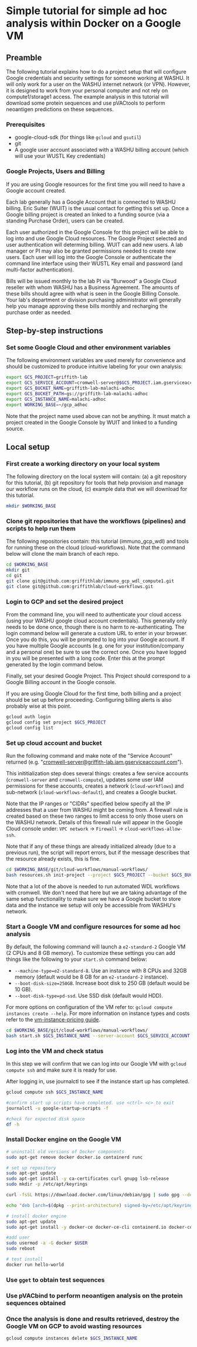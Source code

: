 # Simple tutorial for simple ad hoc analysis within Docker on a Google VM

## Preamble
The following tutorial explains how to do a project setup that will configure Google credentials and security settings for someone working at WASHU. It will only work for a user on the WASHU internet network (or VPN). However, it is designed to work from your personal computer and not rely on compute1/storage1 access. The example analysis in this tutorial will download some protein sequences and use pVACtools to perform neoantigen predictions on these sequences.

### Prerequisites
- google-cloud-sdk (for things like `gcloud` and `gsutil`)
- git
- A google user account associated with a WASHU billing account (which will use your WUSTL Key credentials)

### Google Projects, Users and Billing
If you are using Google resources for the first time you will need to have a Google account created. 

Each lab generally has a Google Account that is connected to WASHU billing. Eric Suiter (WUIT) is the usual contact for getting this set up.  Once a Google billing project is created an linked to a funding source (via a standing Purchase Order), users can be created. 

Each user authorized in the Google Console for this project will be able to log into and use Google Cloud resources. The Google Project selected and user authentication will determing billing. WUIT can add new users.  A lab manager or PI may also be granted permissions needed to create new users. Each user will log into the Google Console or authenticate the command line interface using their WUSTL Key email and password (and multi-factor authentication). 

Bills will be issued monthly to the lab PI via "Burwood" a Google Cloud reseller with whom WASHU has a Business Agreement. The amounts of these bills should agree with what is seen in the Google Billing Console. Your lab's department or division purchasing administrator will generally help you manage approving these bills monthly and recharging the purchase order as needed.

## Step-by-step instructions

### Set some Google Cloud and other environment variables
The following environment variables are used merely for convenience and should be customized to produce intuitive labeling for your own analysis:
```bash
export GCS_PROJECT=griffith-lab
export GCS_SERVICE_ACCOUNT=cromwell-server@$GCS_PROJECT.iam.gserviceaccount.com
export GCS_BUCKET_NAME=griffith-lab-malachi-adhoc
export GCS_BUCKET_PATH=gs://griffith-lab-malachi-adhoc
export GCS_INSTANCE_NAME=malachi-adhoc
export WORKING_BASE=~/gcp_adhoc
```

Note that the project name used above can not be anything.  It must match a project created in the Google Console by WUIT and linked to a funding source.

## Local setup

### First create a working directory on your local system
The following directory on the local system will contain: (a) a git repository for this tutorial, (b) git repository for tools that help provision and manage our workflow runs on the cloud, (c) example data that we will download for this tutorial.
```bash
mkdir $WORKING_BASE
```

### Clone git repositories that have the workflows (pipelines) and scripts to help run them
The following repositories contain: this tutorial (immuno_gcp_wdl) and tools for running these on the cloud (cloud-workflows). Note that the command below will clone the main branch of each repo.

```bash
cd $WORKING_BASE
mkdir git
cd git
git clone git@github.com:griffithlab/immuno_gcp_wdl_compute1.git
git clone git@github.com:griffithlab/cloud-workflows.git
```

### Login to GCP and set the desired project
From the command line, you will need to authenticate your cloud access (using your WASHU google cloud account credentials). This generally only needs to be done once, though there is no harm to re-authenticating. The login command below will generate a custom URL to enter in your browser. Once you do this, you will be prompted to log into your Google account. If you have multiple Google accounts (e.g. one for your institution/company and a personal one) be sure to use the correct one.  Once you have logged in you will be presented with a long code. Enter this at the prompt generated by the login command below. 

Finally, set your desired Google Project. This Project should correspond to a Google Billing account in the Google console. 

If you are using Google Cloud for the first time, both billing and a project should be set up before proceeding. Configuring billing alerts is also probably wise at this point.

```bash
gcloud auth login
gcloud config set project $GCS_PROJECT
gcloud config list
```

### Set up cloud account and bucket
Run the following command and make note of the "Service Account" returned (e.g. "cromwell-server@griffith-lab.iam.gserviceaccount.com").

This inititialization step does several things: creates a few service accounts (`cromwell-server` and `cromwell-compute`), updates some user IAM permissions for these accounts, creates a network (`cloud-workflows`) and sub-network (`cloud-workflows-default`), and creates a Google bucket.

Note that the IP ranges or "CIDRs" specified below specify all the IP addresses that a user from WASHU might be coming from. A firewall rule is created based on these two ranges to limit access to only those users on the WASHU network. Details of this firewall rule will appear in the Google Cloud console under: `VPC network` -> `Firewall` -> `cloud-workflows-allow-ssh`.

Note that if any of these things are already initialized already (due to a previous run), the script will report errors, but if the message describes that the resource already exists, this is fine.

```bash
cd $WORKING_BASE/git/cloud-workflows/manual-workflows/
bash resources.sh init-project --project $GCS_PROJECT --bucket $GCS_BUCKET_NAME --ip-range "128.252.0.0/16,65.254.96.0/19"
```

Note that a lot of the above is needed to run automated WDL workflows with cromwell.  We don't need that here but we are taking advantage of the same setup functionality to make sure we have a Google bucket to store data and the instance we setup will only be accessible from WASHU's network.

### Start a Google VM and configure resources for some ad hoc analysis

By default, the following command will launch a `e2-standard-2` Google VM (2 CPUs and 8 GB memory). To customize these settings you can add things like the following to your `start.sh` command below:

- `--machine-type=e2-standard-8`. Use an instance with 8 CPUs and 32GB memory (default would be 8 GB for an `e2-standard-2` instance).
- `--boot-disk-size=250GB`. Increase boot disk to 250 GB (default would be 10 GB).
- `--boot-disk-type=pd-ssd`. Use SSD disk (default would HDD).

For more options on configuration of the VM refer to: `gcloud compute instances create --help`. For more information on instance types and costs refer to the [vm-instance-pricing guide](https://cloud.google.com/compute/vm-instance-pricing).

```bash
cd $WORKING_BASE/git/cloud-workflows/manual-workflows/
bash start.sh $GCS_INSTANCE_NAME --server-account $GCS_SERVICE_ACCOUNT --project $GCS_PROJECT --boot-disk-size=250GB --boot-disk-type=pd-ssd --machine-type=e2-standard-8
```

### Log into the VM and check status

In this step we will confirm that we can log into our Google VM with `gcloud compute ssh` and make sure it is ready for use.

After logging in, use journalctl to see if the instance start up has completed.


```bash
gcloud compute ssh $GCS_INSTANCE_NAME

#confirm start up scripts have completed. use <ctrl> <c> to exit
journalctl -u google-startup-scripts -f

#check for expected disk space
df -h 

```

### Install Docker engine on the Google VM

```bash
# uninstall old versions of Docker components
sudo apt-get remove docker docker.io containerd runc

# set up repository
sudo apt-get update
sudo apt-get install -y ca-certificates curl gnupg lsb-release
sudo mkdir -p /etc/apt/keyrings

curl -fsSL https://download.docker.com/linux/debian/gpg | sudo gpg --dearmor -o /etc/apt/keyrings/docker.gpg

echo "deb [arch=$(dpkg --print-architecture) signed-by=/etc/apt/keyrings/docker.gpg] https://download.docker.com/linux/debian $(lsb_release -cs) stable" | sudo tee /etc/apt/sources.list.d/docker.list > /dev/null

# install docker engine
sudo apt-get update
sudo apt-get install -y docker-ce docker-ce-cli containerd.io docker-compose-plugin

#add user
sudo usermod -a -G docker $USER
sudo reboot

# test install
docker run hello-world

```



### Use `gget` to obtain test sequences


### Use pVACbind to perform neoantigen analysis on the protein sequences obtained




### Once the analysis is done and results retrieved, destroy the Google  VM on GCP to avoid wasting resources

```bash
gcloud compute instances delete $GCS_INSTANCE_NAME
```

